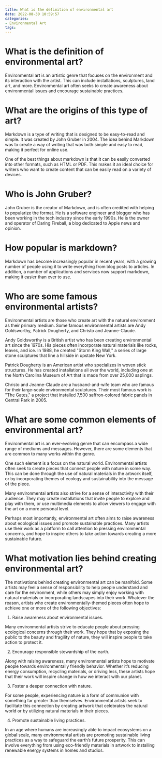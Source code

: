 ```yaml
---
title: What is the definition of environmental art 
date: 2022-08-30 10:59:57
categories:
- Environmental Art
tags:
---
```



#  What is the definition of environmental art? 

Environmental art is an artistic genre that focuses on the environment and its interaction with the artist. This can include installations, sculptures, land art, and more. Environmental art often seeks to create awareness about environmental issues and encourage sustainable practices.

#  What are the origins of this type of art? 

Markdown is a type of writing that is designed to be easy-to-read and simple. It was created by John Gruber in 2004. The idea behind Markdown was to create a way of writing that was both simple and easy to read, making it perfect for online use.

One of the best things about markdown is that it can be easily converted into other formats, such as HTML or PDF. This makes it an ideal choice for writers who want to create content that can be easily read on a variety of devices.

# Who is John Gruber? 

John Gruber is the creator of Markdown, and is often credited with helping to popularize the format. He is a software engineer and blogger who has been working in the tech industry since the early 1990s. He is the owner and operator of Daring Fireball, a blog dedicated to Apple news and opinion.

# How popular is markdown? 

Markdown has become increasingly popular in recent years, with a growing number of people using it to write everything from blog posts to articles. In addition, a number of applications and services now support markdown, making it easier than ever to use.

#  Who are some famous environmental artists? 

Environmental artists are those who create art with the natural environment as their primary medium. Some famous environmental artists are Andy Goldsworthy, Patrick Dougherty, and Christo and Jeanne-Claude.

Andy Goldsworthy is a British artist who has been creating environmental art since the 1970s. His pieces often incorporate natural materials like rocks, leaves, and ice. In 1988, he created "Storm King Wall," a series of large stone sculptures that line a hillside in upstate New York.

Patrick Dougherty is an American artist who specializes in woven stick structures. He has created installations all over the world, including one at the North Carolina Museum of Art that is made from over 25,000 saplings.

Christo and Jeanne-Claude are a husband-and-wife team who are famous for their large-scale environmental sculptures. Their most famous work is "The Gates," a project that installed 7,500 saffron-colored fabric panels in Central Park in 2005.

#  What are some common elements of environmental art? 

Environmental art is an ever-evolving genre that can encompass a wide range of mediums and messages. However, there are some elements that are common to many works within the genre.

One such element is a focus on the natural world. Environmental artists often seek to create pieces that connect people with nature in some way. This can be done through the use of natural materials in the artwork itself, or by incorporating themes of ecology and sustainability into the message of the piece.

Many environmental artists also strive for a sense of interactivity with their audience. They may create installations that invite people to explore and play with them, or use multimedia elements to allow viewers to engage with the art on a more personal level.

Perhaps most importantly, environmental art often aims to raise awareness about ecological issues and promote sustainable practices. Many artists use their work as a platform to call attention to pressing environmental concerns, and hope to inspire others to take action towards creating a more sustainable future.

#  What motivation lies behind creating environmental art?

The motivations behind creating environmental art can be manifold. Some artists may feel a sense of responsibility to help people understand and care for the environment, while others may simply enjoy working with natural materials or incorporating landscapes into their work. Whatever the reason, artists who create environmentally-themed pieces often hope to achieve one or more of the following objectives:

1. Raise awareness about environmental issues.

Many environmental artists strive to educate people about pressing ecological concerns through their work. They hope that by exposing the public to the beauty and fragility of nature, they will inspire people to take action to protect it.

2. Encourage responsible stewardship of the earth.

Along with raising awareness, many environmental artists hope to motivate people towards environmentally friendly behavior. Whether it’s reducing energy consumption, recycling materials, or driving less, these artists hope that their work will inspire change in how we interact with our planet.

3. Foster a deeper connection with nature.

For some people, experiencing nature is a form of communion with something far greater than themselves. Environmental artists seek to facilitate this connection by creating artwork that celebrates the natural world or by utilizing natural materials in their pieces.

4. Promote sustainable living practices.

In an age where humans are increasingly able to impact ecosystems on a global scale, many environmental artists are promoting sustainable living practices as a way to safeguard the earth’s future prosperity. This can involve everything from using eco-friendly materials in artwork to installing renewable energy systems in homes and studios.